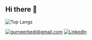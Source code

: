 ## Hi there 👋

![Top Langs](https://github-readme-stats.vercel.app/api/top-langs/?username=gurneerbedi&layout=compact)

<a href="mailto:gurneerbedi@gmail.com">![gurneerbedi@gmail.com](https://img.shields.io/badge/Gmail-D14836?style=for-the-badge&logo=gmail&logoColor=white)</a>
<a href="<https://www.linkedin.com/in/gurneerbedi/>">![LinkedIn](https://img.shields.io/badge/LinkedIn-0077B5?style=for-the-badge&logo=linkedin&logoColor=white)</a>

<!--
**gurneerbedi/gurneerbedi** is a ✨ _special_ ✨ repository because its `README.md` (this file) appears on your GitHub profile.

Here are some ideas to get you started:

- 🔭 I’m currently working on ...
- 🌱 I’m currently learning ...
- 👯 I’m looking to collaborate on ...
- 🤔 I’m looking for help with ...
- 💬 Ask me about ...
- 📫 How to reach me: ...
- 😄 Pronouns: ...
- ⚡ Fun fact: ...
-->
